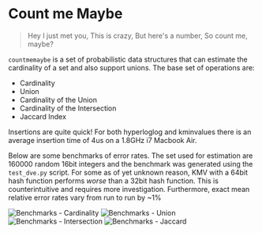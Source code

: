 # Count me Maybe

> Hey I just met you,
> This is crazy,
> But here's a number,
> So count me, maybe?

`countmemaybe` is a set of probabilistic data structures that can estimate the
cardinality of a set and also support unions.  The base set of operations are:

* Cardinality
* Union
* Cardinality of the Union
* Cardinality of the Intersection
* Jaccard Index

Insertions are quite quick!  For both hyperloglog and kminvalues there is an
average insertion time of 4us on a 1.8GHz i7 Macbook Air.

Below are some benchmarks of error rates.  The set used for estimation are
160000 random 16bit integers and the benchmark was generated using the
`test_dve.py` script.  For some as of yet unknown reason, KMV with a 64bit hash
function performs _worse_ than a 32bit hash function.  This is counterintuitive
and requires more investigation.  Furthermore, exact mean relative error rates
vary from run to run by ~1%

![Benchmarks - Cardinality](https://raw.github.com/mynameisfiber/countmemaybe/dev/countmemaybe/test_dve-cardinality1.png "Benchmarks of hyper loglog vs kmin values")
![Benchmarks - Union](https://raw.github.com/mynameisfiber/countmemaybe/dev/countmemaybe/test_dve-union.png "Benchmarks of hyper loglog vs kmin values")
![Benchmarks - Intersection](https://raw.github.com/mynameisfiber/countmemaybe/dev/countmemaybe/test_dve-inter.png "Benchmarks of hyper loglog vs kmin values")
![Benchmarks - Jaccard](https://raw.github.com/mynameisfiber/countmemaybe/dev/countmemaybe/test_dve-jaccard.png "Benchmarks of hyper loglog vs kmin values")
